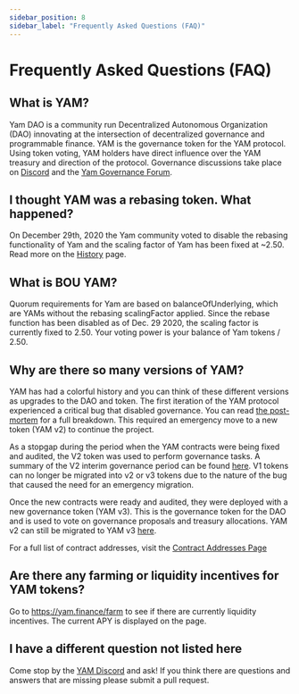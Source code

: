 ```yaml
---
sidebar_position: 8
sidebar_label: "Frequently Asked Questions (FAQ)"
---
```


# Frequently Asked Questions (FAQ)

## What is YAM?

Yam DAO is a community run Decentralized Autonomous Organization (DAO) innovating at the intersection of decentralized governance and programmable finance. YAM is the governance token for the YAM protocol. Using token voting, YAM holders have direct influence over the YAM treasury and direction of the protocol. Governance discussions take place on [Discord](https://discord.gg/qceE8SQjXs) and the [Yam Governance Forum](https://forum.yam.finance/).

## I thought YAM was a rebasing token. What happened?

On December 29th, 2020 the Yam community voted to disable the rebasing functionality of Yam and the scaling factor of Yam has been fixed at ~2.50. Read more on the [History](/new-docs/History_new.md) page.

## What is BOU YAM?

Quorum requirements for Yam are based on balanceOfUnderlying, which are YAMs without the rebasing scalingFactor applied. Since the rebase function has been disabled as of Dec. 29 2020, the scaling factor is currently fixed to 2.50. Your voting power is your balance of Yam tokens / 2.50.

## Why are there so many versions of YAM?

YAM has had a colorful history and you can think of these different versions as upgrades to the DAO and token. The first iteration of the YAM protocol experienced a critical bug that disabled governance. You can read [the post-mortem](https://medium.com/yam-finance/yam-post-rescue-attempt-update-c9c90c05953f) for a full breakdown. This required an emergency move to a new token (YAM v2) to continue the project.

As a stopgap during the period when the YAM contracts were being fixed and audited, the V2 token was used to perform governance tasks. A summary of the V2 interim governance period can be found [here](https://medium.com/yam-finance/the-road-to-v3-yamv2-interim-governance-summary-f17ba4a9d1aa). V1 tokens can no longer be migrated into v2 or v3 tokens due to the nature of the bug that caused the need for an emergency migration.

Once the new contracts were ready and audited, they were deployed with a new governance token (YAM v3). This is the governance token for the DAO and is used to vote on governance proposals and treasury allocations. YAM v2 can still be migrated to YAM v3 [here](https://yam.finance/#/Migrate).

For a full list of contract addresses, visit the [Contract Addresses Page](/new-docs/Contract_addresses.md)

## Are there any farming or liquidity incentives for YAM tokens?

Go to <https://yam.finance/farm> to see if there are currently liquidity incentives. The current APY is displayed on the page.

## I have a different question not listed here

Come stop by the [YAM Discord](<https://discord.gg/qceE8SQjXs>) and ask! If you think there are questions and answers that are missing please submit a pull request.

